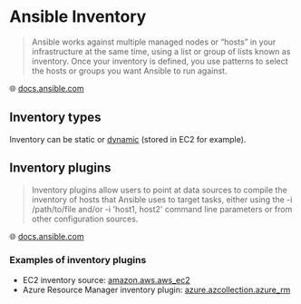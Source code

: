 # Ansible Inventory

> Ansible works against multiple managed nodes or “hosts” in your infrastructure at the same time, using a list or group of lists known as inventory. Once your inventory is defined, you use patterns to select the hosts or groups you want Ansible to run against.

🌐 [docs.ansible.com](https://docs.ansible.com/ansible/latest/inventory_guide/intro_inventory.html)

## Inventory types

Inventory can be static or [dynamic](https://docs.ansible.com/ansible/latest/inventory_guide/intro_dynamic_inventory.html) (stored in EC2 for example).

## Inventory plugins

> Inventory plugins allow users to point at data sources to compile the inventory of hosts that Ansible uses to target tasks, either using the -i /path/to/file and/or -i 'host1, host2' command line parameters or from other configuration sources.

🌐 [docs.ansible.com](https://docs.ansible.com/ansible/latest/plugins/inventory.html)

### Examples of inventory plugins

* EC2 inventory source: [amazon.aws.aws_ec2](https://docs.ansible.com/ansible/latest/collections/amazon/aws/aws_ec2_inventory.html)
* Azure Resource Manager inventory plugin: [azure.azcollection.azure_rm](https://docs.ansible.com/ansible/latest/collections/azure/azcollection/azure_rm_inventory.html#ansible-collections-azure-azcollection-azure-rm-inventory)
